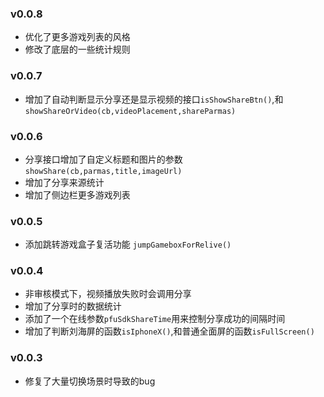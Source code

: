 ### v0.0.8
* 优化了更多游戏列表的风格
* 修改了底层的一些统计规则

### v0.0.7
* 增加了自动判断显示分享还是显示视频的接口`isShowShareBtn()`,和`showShareOrVideo(cb,videoPlacement,shareParmas)`

### v0.0.6
* 分享接口增加了自定义标题和图片的参数 `showShare(cb,parmas,title,imageUrl)`
* 增加了分享来源统计
* 增加了侧边栏更多游戏列表

### v0.0.5
* 添加跳转游戏盒子复活功能 `jumpGameboxForRelive()`
### v0.0.4
* 非审核模式下，视频播放失败时会调用分享
* 增加了分享时的数据统计
* 添加了一个在线参数`pfuSdkShareTime`用来控制分享成功的间隔时间
* 增加了判断刘海屏的函数`isIphoneX()`,和普通全面屏的函数`isFullScreen()`

### v0.0.3
* 修复了大量切换场景时导致的bug